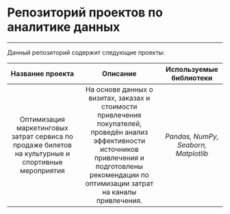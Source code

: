 # Репозиторий проектов по аналитике данных
---
Данный репозиторий содержит следующие проекты:

|**Название проекта** |**Описание** |**Используемые библиотеки**|
|:-------------------:|:-----------:|:-------------------------:|
|Оптимизация маркетинговых затрат сервиса по продаже билетов на культурные и спортивные мероприятия|На основе данных о визитах, заказах и стоимости привлечения покупателей, проведён анализ эффективности источников привлечения и подготовлены рекомендации по оптимизации затрат на каналы привлечения. | *Pandas, NumPy, Seaborn, Matplotlib* |